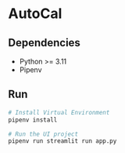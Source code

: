 # AutoCal

## Dependencies
- Python >= 3.11
- Pipenv

## Run
```sh
# Install Virtual Environment
pipenv install

# Run the UI project
pipenv run streamlit run app.py
```